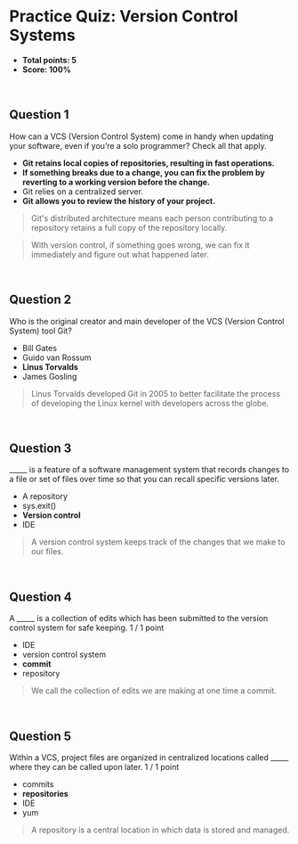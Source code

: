 # Practice Quiz: Version Control Systems
* **Total points: 5**
* **Score: 100%**

<br>

## Question 1

How can a VCS (Version Control System) come in handy when updating your software, even if you’re a solo programmer? Check all that apply.

* **Git retains local copies of repositories, resulting in fast operations.**
* **If something breaks due to a change, you can fix the problem by reverting to a working version before the change.**
* Git relies on a centralized server.
* **Git allows you to review the history of your project.**


> Git's distributed architecture means each person contributing to a repository retains a full copy of the repository locally.

> With version control, if something goes wrong, we can fix it immediately and figure out what happened later.

<br>

## Question 2

Who is the original creator and main developer of the VCS (Version Control System) tool Git?

* Bill Gates
* Guido van Rossum
* **Linus Torvalds**
* James Gosling

> Linus Torvalds developed Git in 2005 to better facilitate the process of developing the Linux kernel with developers across the globe.

<br>

## Question 3

_____ is a feature of a software management system that records changes to a file or set of files over time so that you can recall specific versions later.

* A repository
* sys.exit()
* **Version control**
* IDE

> A version control system keeps track of the changes that we make to our files.

<br>

## Question 4

A _____ is a collection of edits which has been submitted to the version control system for safe keeping.
1 / 1 point

* IDE
* version control system
* **commit**
* repository

> We call the collection of edits we are making at one time a commit.

<br>

## Question 5

Within a VCS, project files are organized in centralized locations called _____ where they can be called upon later.
1 / 1 point

* commits
* **repositories**
* IDE
* yum

> A repository is a central location in which data is stored and managed.